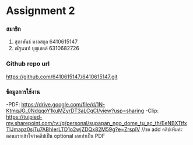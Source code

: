 # Assignment 2

### สมาชิก
1. สุภาพันธ์ หง่อสกุล 6410615147
2. ณัฐนนท์ บุญเขตต์ 6310682726

### Github repo url
https://github.com/6410615147/6410615147.git

### ข้อมูลการใช้งาน
-PDF: https://drive.google.com/file/d/1N-KtmqJG_0NdqqoY1kuMZyrDT3aLCqCI/view?usp=sharing
-Clip: https://tuipied-my.sharepoint.com/:v:/g/personal/supapan_ngo_dome_tu_ac_th/EeNBXTtfxTlJmapz0sjTu7ABhIerLTD1o2wjZDQx82M59g?e=ZrspIV
//ขอ add คลิปเพิ่มค่ะ ตอนแรกเข้าใจว่าคลิปเป็น optional เลยทำเป็น PDF
